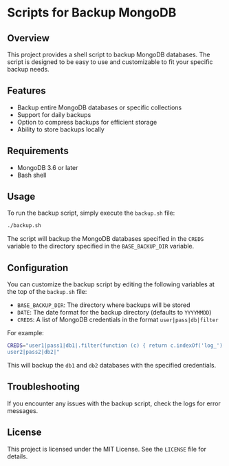 

**Scripts for Backup MongoDB**
=====================================

**Overview**
------------

This project provides a shell script to backup MongoDB databases. The script is designed to be easy to use and customizable to fit your specific backup needs.

**Features**
------------

* Backup entire MongoDB databases or specific collections
* Support for daily backups
* Option to compress backups for efficient storage
* Ability to store backups locally

**Requirements**
---------------

* MongoDB 3.6 or later
* Bash shell

**Usage**
-----

To run the backup script, simply execute the `backup.sh` file:
```bash
./backup.sh
```
The script will backup the MongoDB databases specified in the `CREDS` variable to the directory specified in the `BASE_BACKUP_DIR` variable.

**Configuration**
--------------

You can customize the backup script by editing the following variables at the top of the `backup.sh` file:

* `BASE_BACKUP_DIR`: The directory where backups will be stored
* `DATE`: The date format for the backup directory (defaults to `YYYYMMDD`)
* `CREDS`: A list of MongoDB credentials in the format `user|pass|db|filter`

For example:
```bash
CREDS="user1|pass1|db1|.filter(function (c) { return c.indexOf('log_') == -1; })
user2|pass2|db2|"
```
This will backup the `db1` and `db2` databases with the specified credentials.

**Troubleshooting**
-----------------

If you encounter any issues with the backup script, check the logs for error messages.

**License**
-------

This project is licensed under the MIT License. See the `LICENSE` file for details.